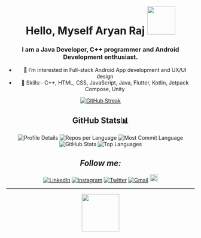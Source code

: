 <h1 align="center"> Hello, Myself Aryan Raj <img src="https://media.tenor.com/CRTyWf7aUbAAAAAi/thor-love-and-thunder-marvel-studios.gif" style="height:75px;width:75px"></h1>
<h3 align="center">I am a Java Developer, C++ programmer and Android Development enthusiast.</h3>

<ul align="center">
 <li> 👀 I’m interested in Full-stack Android App development and UX/UI design</li>
 <li>🌱 Skills:-  C++, HTML, CSS, JavaScript, Java, Flutter, Kotlin, Jetpack Compose, Unity</li>
</ul>
 
<!---
ARYANRAJ990/ARYANRAJ990 is a ✨ special ✨ repository because its `README.md` (this file) appears on your GitHub profile.
You can click the Preview link to take a look at your changes.
--->

<div align="center">
  <a href="https://git.io/streak-stats">
    <img src="https://github-readme-streak-stats.herokuapp.com?user=ARYANRAJ990&theme=midnight-purple" alt="GitHub Streak">
  </a>
</div>

<h2 align="center">GitHub Stats📊</h2>

<div align="center">
  <img src="http://github-profile-summary-cards.vercel.app/api/cards/profile-details?username=ARYANRAJ990&theme=radical" alt="Profile Details">
  <img src="http://github-profile-summary-cards.vercel.app/api/cards/repos-per-language?username=ARYANRAJ990&theme=moonlight" alt="Repos per Language">
  <img src="http://github-profile-summary-cards.vercel.app/api/cards/most-commit-language?username=ARYANRAJ990&theme=moonlight" alt="Most Commit Language">
</div>
  
<div align="center">
  <img src="https://github-readme-stats.vercel.app/api?username=ARYANRAJ990&show_icons=true&theme=radical&line_height=27" alt="GitHub Stats">
  <img src="https://github-readme-stats.vercel.app/api/top-langs/?username=ARYANRAJ990&hide=html,css,java,shaderlab,kotlin,hlsl&theme=radical" alt="Top Languages">
</div>

<h2 align="center"><i>Follow me:</i></h2>
<div align="center">
  <a href="https://www.linkedin.com/in/aryanraj12/" target="_blank"><img src="https://img.shields.io/badge/LinkedIn-%230077B5.svg?&style=flat-square&logo=linkedin&logoColor=white" alt="LinkedIn"></a>
  <a href="https://www.linkedin.com/in/aryanraj12/" target="_blank"><img src="https://img.shields.io/badge/Instagram-%23E4405F.svg?&style=flat-square&logo=instagram&logoColor=white" alt="Instagram"></a>
  <a href="https://twitter.com/aryanRajp1209" target="_blank"><img src="https://img.shields.io/badge/Twitter-%231DA1F2.svg?&style=flat-square&logo=twitter&logoColor=white" alt="Twitter"></a>
  <a href="mailto:aryanraj20p@gmail.com" target="_blank"><img src="https://img.shields.io/badge/Gmail-c14438?style=flat-square&logo=Gmail&logoColor=white" alt="Gmail"></a>
  <a href="https://leetcode.com/Aryanraj01/" target="_blank"><img src="https://img.shields.io/badge/-LeetCode-FFA116?style=for-the-badge&logo=LeetCode&logoColor=black" img height="21" alt="Leetcode"></a>
</div>

<hr>

<div align="center">
  <img width="100px" src="https://komarev.com/ghpvc/?username=ARYANRAJ990&style=flat-square&color=232323">
</div>
